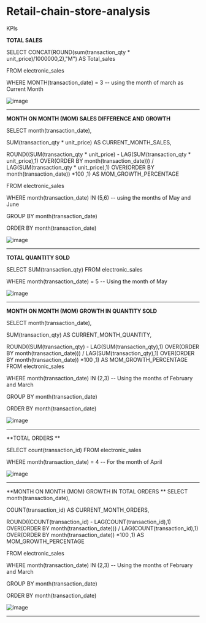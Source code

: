 # Retail-chain-store-analysis
KPIs

**TOTAL SALES**
 
SELECT CONCAT(ROUND(sum(transaction_qty * unit_price)/1000000,2),"M") AS Total_sales

FROM electronic_sales

WHERE  MONTH(transaction_date) = 3 -- using the month of march as Current Month


![image](https://github.com/user-attachments/assets/ee1a4748-258c-44ee-8ff7-f877601c524b)


--------------------------------------------------------------------------------------------------------------------------

**MONTH ON MONTH (MOM) SALES DIFFERENCE AND GROWTH**

SELECT month(transaction_date),

SUM(transaction_qty * unit_price) AS CURRENT_MONTH_SALES,

ROUND((SUM(transaction_qty * unit_price) - LAG(SUM(transaction_qty * unit_price),1) OVER(ORDER BY month(transaction_date))) / LAG(SUM(transaction_qty * unit_price),1) OVER(ORDER BY month(transaction_date)) *100 ,1) AS MOM_GROWTH_PERCENTAGE

FROM electronic_sales

WHERE month(transaction_date) IN (5,6)   -- using the months of May and June

GROUP BY month(transaction_date)

ORDER BY month(transaction_date)

![image](https://github.com/user-attachments/assets/f960394b-1a45-4d01-a7d6-41134b6b3801)

-------------------------------------------------------------------------------------------------------------------------------------

**TOTAL QUANTITY SOLD**

SELECT SUM(transaction_qty) FROM electronic_sales

WHERE month(transaction_date) = 5   -- Using the month of May

![image](https://github.com/user-attachments/assets/fb91bf75-7f75-4b99-a014-62a17aace98b)

--------------------------------------------------------------------------------------------------------------------------------

**MONTH ON MONTH (MOM) GROWTH IN QUANTITY SOLD**

SELECT month(transaction_date),

SUM(transaction_qty) AS CURRENT_MONTH_QUANTITY,

ROUND((SUM(transaction_qty) - LAG(SUM(transaction_qty),1) OVER(ORDER BY month(transaction_date))) / LAG(SUM(transaction_qty),1) OVER(ORDER BY month(transaction_date)) *100 ,1) AS MOM_GROWTH_PERCENTAGE
FROM electronic_sales

WHERE month(transaction_date) IN (2,3)   --   Using the months of February and March

GROUP BY month(transaction_date)

ORDER BY month(transaction_date)

![image](https://github.com/user-attachments/assets/2f6dac2b-3e88-4490-839a-c86de49f386b)

-------------------------------------------------------------------------------------------------------------------------------------------


**TOTAL ORDERS **

SELECT count(transaction_id) FROM electronic_sales

WHERE month(transaction_date) = 4 -- For the month of April

![image](https://github.com/user-attachments/assets/80e39ad5-2af3-4a6a-b3ee-e6e421e503e5)

--------------------------------------------------------------------------------------------------------------------------------

**MONTH ON MONTH (MOM)  GROWTH IN TOTAL ORDERS
**
SELECT month(transaction_date),

COUNT(transaction_id) AS CURRENT_MONTH_ORDERS,

ROUND((COUNT(transaction_id) - LAG(COUNT(transaction_id),1) OVER(ORDER BY month(transaction_date))) / LAG(COUNT(transaction_id),1) OVER(ORDER BY month(transaction_date)) *100 ,1) AS MOM_GROWTH_PERCENTAGE

FROM electronic_sales

WHERE month(transaction_date) IN (2,3)  -- Using the months of February and March

GROUP BY month(transaction_date)

ORDER BY month(transaction_date)

![image](https://github.com/user-attachments/assets/a5f7a07e-03e8-466d-8d44-aed84fcc022c)

-----------------------------------------------------------------------------------------------------------------------------------------------










